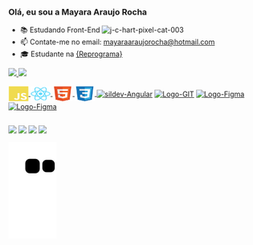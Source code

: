 ###  Olá, eu sou a Mayara  Araujo Rocha

- :books: Estudando Front-End   ![j-c-hart-pixel-cat-003](https://user-images.githubusercontent.com/98711190/163698720-4c378ee9-f6ef-40f3-9012-a86b0491ad2c.gif)                                                                                
- 📫 Contate-me no email: mayaraaraujorocha@hotmail.com
- :mortar_board: Estudante na [{Reprograma}](https://reprograma.com.br/ "{Reprograma}") 






<!--
**MayaraRocha95/MayaraRocha95** is a ✨ _special_ ✨ repository because its `README.md` (this file) appears on your GitHub profile.
<div>




- 🔭 I’m currently working on ...
- 🌱 I’m currently learning ...
- 👯 I’m looking to collaborate on ...
- 🤔 I’m looking for help with ...
- 💬 Ask me about ...
- 📫 How to reach me: ...
- 😄 Pronouns: ...
- ⚡ Fun fact: ...
-->
<div>
  <a href="https://github.com/MayaraRocha95">
  <img height="180em" src="https://github-readme-stats.vercel.app/api?username=MayaraRocha95&show_icons=true&theme=dracula&include_all_commits=true&count_private=true"/>
  <img height="180em" src="https://github-readme-stats.vercel.app/api/top-langs/?username=MayaraRocha95&layout=compact&langs_count=7&theme=dracula"/>
</div>
  
<div style="display: inline_block"><br>
  <img align="center" alt="sildev-JS" height="30" width="40" src="https://raw.githubusercontent.com/devicons/devicon/master/icons/javascript/javascript-plain.svg">
  <img align="center" alt="sildev-React" height="30" width="40" src="https://raw.githubusercontent.com/devicons/devicon/master/icons/react/react-original.svg">
  <img align="center" alt="sildev-HTML" height="30" width="40" src="https://raw.githubusercontent.com/devicons/devicon/master/icons/html5/html5-original.svg">
  <img align="center" alt="sildev-CSS" height="30" width="40" src="https://raw.githubusercontent.com/devicons/devicon/master/icons/css3/css3-original.svg">   <a href="https://angular.io/"><img  align="center" alt="sildev-Angular" height="30" width="40" src:https://angular.io/assets/images/logos/angular/angular.svg></a>
  <a href="https://git-scm.com/"><img align="center" alt="Logo-GIT" height="30" width="40" src="https://cdn.jsdelivr.net/gh/devicons/devicon/icons/git/git-original-wordmark.svg"></a>
  <a href="https://www.figma.com/"><img align="center" alt="Logo-Figma" height="30" width="40" src="https://cdn.jsdelivr.net/gh/devicons/devicon/icons/figma/figma-original.svg"></a>
  <a href="https://p5js.org/"><img align="center" alt="Logo-Figma" height="30" width="40" src=https://p5js.org/assets/img/p5js.svg></a>
  </div>



  
  
## 
 
<div>
<a href = "mailto:mayaraaraujorocha54@gmail.com"><img src="https://img.shields.io/badge/Gmail-D14836?style=for-the-badge&logo=gmail&logoColor=white" target="_blank"></a>
  <a href = "mailto:mayaraaraujorocha@hotmail.com"><img src="https://img.shields.io/badge/Microsoft_Outlook-0078D4?style=for-the-badge&logo=microsoft-outlook&logoColor=white" target="_blank"></a>
<a href="https://www.linkedin.com/in/mayaraaraujorocha/" target="_blank"><img src="https://img.shields.io/badge/-LinkedIn-%230077B5?style=for-the-badge&logo=linkedin&logoColor=white" target="_blank"></a> 
  <a href="https://twitter.com/MayaraARochaaa" target="_blank"><img src="https://img.shields.io/badge/Twitter-1DA1F2?style=for-the-badge&logo=twitter&logoColor=white" target="_blank"></a> 

  
  ![Snake animation](https://github.com/MayaraRocha95/MayaraRocha95/blob/output/github-contribution-grid-snake.svg)
  </div>
   
